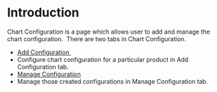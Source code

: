 # Introduction

Chart Configuration is a page which allows user to add and manage the chart configuration. 
There are two tabs in Chart Configuration.

- [Add Configuration ](/iFactory-JGP-MES/iFactory-JGP-MES-Home/iFactory-JGP-MS/Statistical-Process-Control-(SPC)/Chart-Configuration/Add-Configuration.md)
- Configure chart configuration for a particular product in Add Configuration tab.
- [Manage Configuration](/iFactory-JGP-MES/iFactory-JGP-MES-Home/iFactory-JGP-MS/Statistical-Process-Control-(SPC)/Chart-Configuration/Manage-Configuration.md)
- Manage those created configurations in Manage Configuration tab.